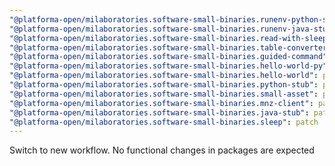 ```yaml
---
"@platforma-open/milaboratories.software-small-binaries.runenv-python-stub": patch
"@platforma-open/milaboratories.software-small-binaries.runenv-java-stub": patch
"@platforma-open/milaboratories.software-small-binaries.read-with-sleep": patch
"@platforma-open/milaboratories.software-small-binaries.table-converter": patch
"@platforma-open/milaboratories.software-small-binaries.guided-command": patch
"@platforma-open/milaboratories.software-small-binaries.hello-world-py": patch
"@platforma-open/milaboratories.software-small-binaries.hello-world": patch
"@platforma-open/milaboratories.software-small-binaries.python-stub": patch
"@platforma-open/milaboratories.software-small-binaries.small-asset": patch
"@platforma-open/milaboratories.software-small-binaries.mnz-client": patch
"@platforma-open/milaboratories.software-small-binaries.java-stub": patch
"@platforma-open/milaboratories.software-small-binaries.sleep": patch
---
```


Switch to new workflow. No functional changes in packages are expected
